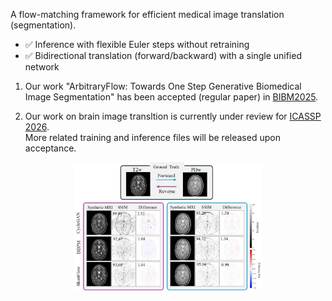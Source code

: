 A flow-matching framework for efficient medical image translation (segmentation).
- ✅ Inference with flexible Euler steps without retraining
- ✅ Bidirectional translation (forward/backward) with a single unified network

1. Our work "ArbitraryFlow: Towards One Step Generative Biomedical Image Segmentation" has been accepted (regular paper) in [BIBM2025](https://biod.whu.edu.cn/bibm2025/).

2. Our work on brain image transltion is currently under review for [ICASSP 2026](https://2026.ieeeicassp.org/).  
More related training and inference files will be released upon acceptance.



<div align=center>
<img src="https://github.com/lyupengju/shortcut_flows/blob/main/Shortflows%20for%20medical%20image%20translation/assets/results.jpg"  width="60%">
</div>
